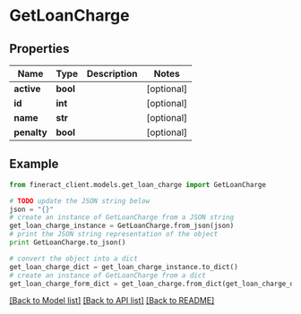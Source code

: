# GetLoanCharge


## Properties

Name | Type | Description | Notes
------------ | ------------- | ------------- | -------------
**active** | **bool** |  | [optional] 
**id** | **int** |  | [optional] 
**name** | **str** |  | [optional] 
**penalty** | **bool** |  | [optional] 

## Example

```python
from fineract_client.models.get_loan_charge import GetLoanCharge

# TODO update the JSON string below
json = "{}"
# create an instance of GetLoanCharge from a JSON string
get_loan_charge_instance = GetLoanCharge.from_json(json)
# print the JSON string representation of the object
print GetLoanCharge.to_json()

# convert the object into a dict
get_loan_charge_dict = get_loan_charge_instance.to_dict()
# create an instance of GetLoanCharge from a dict
get_loan_charge_form_dict = get_loan_charge.from_dict(get_loan_charge_dict)
```
[[Back to Model list]](../README.md#documentation-for-models) [[Back to API list]](../README.md#documentation-for-api-endpoints) [[Back to README]](../README.md)


